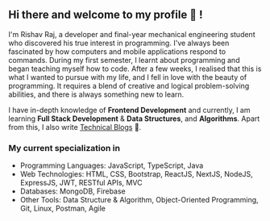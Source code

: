 ## Hi there and welcome to my profile 👋 !
I'm Rishav Raj, a developer and final-year mechanical engineering student who discovered his true interest in programming. I've always been fascinated by how computers and mobile applications respond to commands. During my first semester, I learnt about programming and began teaching myself how to code. After a few weeks, I realised that this is what I wanted to pursue with my life, and I fell in love with the beauty of programming. It requires a blend of creative and logical problem-solving abilities, and there is always something new to learn.

I have in-depth knowledge of **Frontend Development** and currently, I am learning **Full Stack Development** & **Data Structures**, and **Algorithms**. Apart from this, I also write [Technical Blogs](https://dev.to/iamrishavraj1) 📰.

### My current specialization in
+ Programming Languages: JavaScript, TypeScript, Java
+ Web Technologies: HTML, CSS, Bootstrap, ReactJS, NextJS, NodeJS, ExpressJS, JWT, RESTful APIs, MVC
+ Databases: MongoDB, Firebase
+ Other Tools: Data Structure & Algorithm, Object-Oriented Programming, Git, Linux, Postman, Agile
